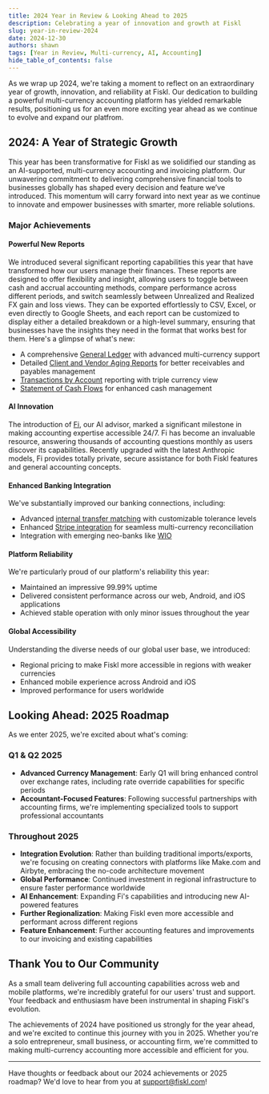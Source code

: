 ```yaml
---
title: 2024 Year in Review & Looking Ahead to 2025
description: Celebrating a year of innovation and growth at Fiskl
slug: year-in-review-2024
date: 2024-12-30
authors: shawn
tags: [Year in Review, Multi-currency, AI, Accounting]
hide_table_of_contents: false
---
```


As we wrap up 2024, we're taking a moment to reflect on an extraordinary year of growth, innovation, and reliability at Fiskl. Our dedication to building a powerful multi-currency accounting platform has yielded remarkable results, positioning us for an even more exciting year ahead as we continue to evolve and expand our platfrom.

## 2024: A Year of Strategic Growth

This year has been transformative for Fiskl as we solidified our standing as an AI-supported, multi-currency accounting and invoicing platform. Our unwavering commitment to delivering comprehensive financial tools to businesses globally has shaped every decision and feature we’ve introduced. This momentum will carry forward into next year as we continue to innovate and empower businesses with smarter, more reliable solutions.

### Major Achievements

#### Powerful New Reports

We introduced several significant reporting capabilities this year that have transformed how our users manage their finances. These reports are designed to offer flexibility and insight, allowing users to toggle between cash and accrual accounting methods, compare performance across different periods, and switch seamlessly between Unrealized and Realized FX gain and loss views. They can be exported effortlessly to CSV, Excel, or even directly to Google Sheets, and each report can be customized to display either a detailed breakdown or a high-level summary, ensuring that businesses have the insights they need in the format that works best for them. Here's a glimpse of what's new:

- A comprehensive [General Ledger](../product-updates/2024-00-01-general-ledger.md) with advanced multi-currency support  
- Detailed [Client and Vendor Aging Reports](/product-updates/2024-7.md) for better receivables and payables management  
- [Transactions by Account](/product-updates/2024-03-02-transactions-by-account.md) reporting with triple currency view  
- [Statement of Cash Flows](/product-updates/2024-11.md) for enhanced cash management  


#### AI Innovation

The introduction of [Fi](/product-updates/2024-5.md), our AI advisor, marked a significant milestone in making accounting expertise accessible 24/7. Fi has become an invaluable resource, answering thousands of accounting questions monthly as users discover its capabilities. Recently upgraded with the latest Anthropic models, Fi provides totally private, secure assistance for both Fiskl features and general accounting concepts.

#### Enhanced Banking Integration

We've substantially improved our banking connections, including:

- Advanced [internal transfer matching](/product-updates/2024-8.md) with customizable tolerance levels
- Enhanced [Stripe integration](/product-updates/2024-05-21-stripe.md) for seamless multi-currency reconciliation
- Integration with emerging neo-banks like [WIO](/docs/Integrations/Bank-Connections/connect-wio.md)

#### Platform Reliability

We're particularly proud of our platform's reliability this year:

- Maintained an impressive 99.99% uptime
- Delivered consistent performance across our web, Android, and iOS applications
- Achieved stable operation with only minor issues throughout the year

#### Global Accessibility

Understanding the diverse needs of our global user base, we introduced:

- Regional pricing to make Fiskl more accessible in regions with weaker currencies
- Enhanced mobile experience across Android and iOS
- Improved performance for users worldwide

## Looking Ahead: 2025 Roadmap

As we enter 2025, we're excited about what's coming:

### Q1 & Q2 2025

- **Advanced Currency Management**: Early Q1 will bring enhanced control over exchange rates, including rate override capabilities for specific periods
- **Accountant-Focused Features**: Following successful partnerships with accounting firms, we're implementing specialized tools to support professional accountants

### Throughout 2025

- **Integration Evolution**: Rather than building traditional imports/exports, we're focusing on creating connectors with platforms like Make.com and Airbyte, embracing the no-code architecture movement
- **Global Performance**: Continued investment in regional infrastructure to ensure faster performance worldwide
- **AI Enhancement**: Expanding Fi's capabilities and introducing new AI-powered features
- **Further Regionalization**: Making Fiskl even more accessible and performant across different regions
- **Feature Enhancement**: Further accounting features and improvements to our invoicing and existing capabilities

## Thank You to Our Community

As a small team delivering full accounting capabilities across web and mobile platforms, we're incredibly grateful for our users' trust and support. Your feedback and enthusiasm have been instrumental in shaping Fiskl's evolution.

The achievements of 2024 have positioned us strongly for the year ahead, and we're excited to continue this journey with you in 2025. Whether you're a solo entrepreneur, small business, or accounting firm, we're committed to making multi-currency accounting more accessible and efficient for you.

---

Have thoughts or feedback about our 2024 achievements or 2025 roadmap? We'd love to hear from you at support@fiskl.com!